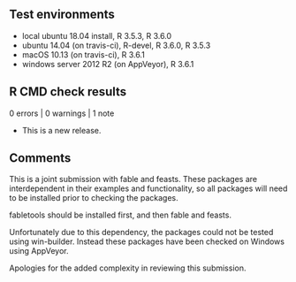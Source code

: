 ## Test environments
* local ubuntu 18.04 install, R 3.5.3, R 3.6.0
* ubuntu 14.04 (on travis-ci), R-devel, R 3.6.0, R 3.5.3
* macOS 10.13 (on travis-ci), R 3.6.1
* windows server 2012 R2 (on AppVeyor), R 3.6.1

## R CMD check results

0 errors | 0 warnings | 1 note

* This is a new release.

## Comments

This is a joint submission with fable and feasts. These packages are
interdependent in their examples and functionality, so all packages will need
to be installed prior to checking the packages.

fabletools should be installed first, and then fable and feasts.

Unfortunately due to this dependency, the packages could not be tested using 
win-builder. Instead these packages have been checked on Windows using AppVeyor.

Apologies for the added complexity in reviewing this submission.